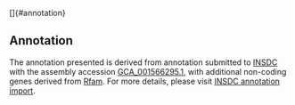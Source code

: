 []{#annotation}

Annotation
----------

The annotation presented is derived from annotation submitted to
[INSDC](http://www.insdc.org) with the assembly accession
[GCA\_001566295.1](http://www.ebi.ac.uk/ena/data/view/GCA_001566295.1),
with additional non-coding genes derived from
[Rfam](http://rfam.xfam.org/). For more details, please visit [INSDC
annotation
import](http://ensemblgenomes.org/info/data/insdc_annotation).
